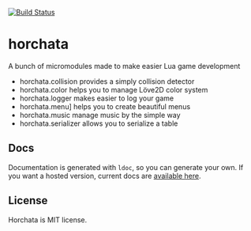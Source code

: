 [![Build Status](https://travis-ci.org/JuanjoSalvador/horchata.svg?branch=dev)](https://travis-ci.org/JuanjoSalvador/horchata)

# horchata
A bunch of micromodules made to make easier Lua game development

* horchata.collision provides a simply collision detector
* horchata.color helps you to manage Löve2D color system
* horchata.logger makes easier to log your game
* horchata.menu] helps you to create beautiful menus
* horchata.music manage music by the simple way
* horchata.serializer allows you to serialize a table

## Docs

Documentation is generated with `ldoc`, so you can generate your own. If you want a hosted version, current docs are [available here](https://jsalvador.me/horchata).

## License

Horchata is MIT license.
